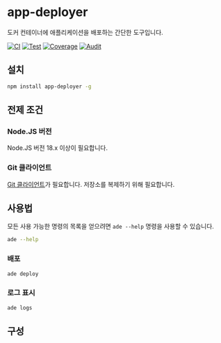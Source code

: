 # app-deployer

도커 컨테이너에 애플리케이션을 배포하는 간단한 도구입니다.

[![CI](https://github.com/sumor-cloud/app-deployer/actions/workflows/ci.yml/badge.svg)](https://github.com/sumor-cloud/app-deployer/actions/workflows/ci.yml)
[![Test](https://github.com/sumor-cloud/app-deployer/actions/workflows/ut.yml/badge.svg)](https://github.com/sumor-cloud/app-deployer/actions/workflows/ut.yml)
[![Coverage](https://github.com/sumor-cloud/app-deployer/actions/workflows/coverage.yml/badge.svg)](https://github.com/sumor-cloud/app-deployer/actions/workflows/coverage.yml)
[![Audit](https://github.com/sumor-cloud/app-deployer/actions/workflows/audit.yml/badge.svg)](https://github.com/sumor-cloud/app-deployer/actions/workflows/audit.yml)

## 설치

```bash
npm install app-deployer -g
```

## 전제 조건

### Node.JS 버전

Node.JS 버전 18.x 이상이 필요합니다.

### Git 클라이언트

[Git 클라이언트](https://git-scm.com/)가 필요합니다. 저장소를 복제하기 위해 필요합니다.

## 사용법

모든 사용 가능한 명령의 목록을 얻으려면 `ade --help` 명령을 사용할 수 있습니다.

```bash
ade --help
```

### 배포

```bash
ade deploy
```

### 로그 표시

```bash
ade logs
```

## 구성
